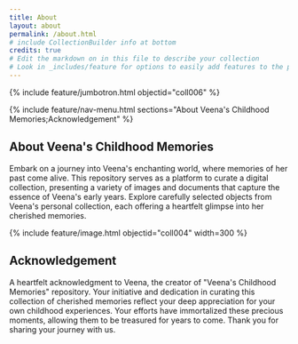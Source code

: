 ```yaml
---
title: About
layout: about
permalink: /about.html
# include CollectionBuilder info at bottom
credits: true
# Edit the markdown on in this file to describe your collection
# Look in _includes/feature for options to easily add features to the page
---
```


{% include feature/jumbotron.html objectid="coll006" %}

{% include feature/nav-menu.html sections="About Veena's Childhood Memories;Acknowledgement" %}

## About Veena's Childhood Memories


Embark on a journey into Veena's enchanting world, where memories of her past come alive. This repository serves as a platform to curate a digital collection, presenting a variety of images and documents that capture the essence of Veena's early years. Explore carefully selected objects from Veena's personal collection, each offering a heartfelt glimpse into her cherished memories.

{% include feature/image.html objectid="coll004" width=300 %}

## Acknowledgement


A heartfelt acknowledgment to Veena, the creator of "Veena's Childhood Memories" repository. Your initiative and dedication in curating this collection of cherished memories reflect your deep appreciation for your own childhood experiences. Your efforts have immortalized these precious moments, allowing them to be treasured for years to come. Thank you for sharing your journey with us.
